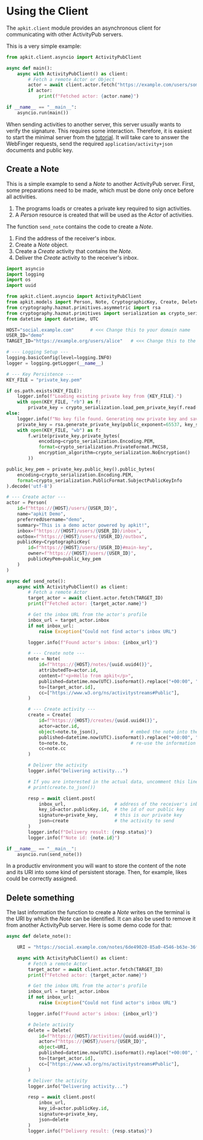 # Using the Client

The `apkit.client` module provides an asynchronous client for communicating with other ActivityPub servers.

This is a very simple example:

```python
from apkit.client.asyncio import ActivityPubClient

async def main():
    async with ActivityPubClient() as client:
        # Fetch a remote Actor or Object
        actor = await client.actor.fetch("https://example.com/users/someuser")
        if actor:
            print(f"Fetched actor: {actor.name}")

if __name__ == "__main__":
    asyncio.run(main())
```

When sending activities to another server, this server usually wants to verify the signature.
This requires some interaction. Therefore, it is easiest to start the minimal server from the [tutorial](../tutorial).
It will take care to answer the WebFinger requests, send the required `application/activity+json` documents and public key.

## Create a Note

This is a simple example to send a _Note_ to another ActivityPub server.
First, some preparations need to be made, which must be done only once before all activities.

1. The programs loads or creates a private key required to sign activities.
2. A _Person_ resource is created that will be used as the _Actor_ of activities.

The function `send_note` contains the code to create a _Note_.

1. Find the address of the receiver's inbox.
2. Create a _Note_ object.
3. Create a _Create_ activity that contains the _Note_.
4. Deliver the _Create_ activity to the receiver's inbox.

```python
import asyncio
import logging
import os
import uuid

from apkit.client.asyncio import ActivityPubClient
from apkit.models import Person, Note, CryptographicKey, Create, Delete
from cryptography.hazmat.primitives.asymmetric import rsa
from cryptography.hazmat.primitives import serialization as crypto_serialization
from datetime import datetime, UTC

HOST="social.example.com"      # <<< Change this to your domain name
USER_ID="demo"
TARGET_ID="https://example.org/users/alice"   # <<< Change this to the URI of the account you want to send something to

# --- Logging Setup ---
logging.basicConfig(level=logging.INFO)
logger = logging.getLogger(__name__)

# --- Key Persistence ---
KEY_FILE = "private_key.pem"

if os.path.exists(KEY_FILE):
    logger.info(f"Loading existing private key from {KEY_FILE}.")
    with open(KEY_FILE, "rb") as f:
        private_key = crypto_serialization.load_pem_private_key(f.read(), password=None)
else:
    logger.info(f"No key file found. Generating new private key and saving to {KEY_FILE}.")
    private_key = rsa.generate_private_key(public_exponent=65537, key_size=2048)
    with open(KEY_FILE, "wb") as f:
        f.write(private_key.private_bytes(
            encoding=crypto_serialization.Encoding.PEM,
            format=crypto_serialization.PrivateFormat.PKCS8,
            encryption_algorithm=crypto_serialization.NoEncryption()
        ))

public_key_pem = private_key.public_key().public_bytes(
    encoding=crypto_serialization.Encoding.PEM,
    format=crypto_serialization.PublicFormat.SubjectPublicKeyInfo
).decode('utf-8')

# --- Create actor ---
actor = Person(
    id=f"https://{HOST}/users/{USER_ID}",
    name="apkit Demo",
    preferredUsername="demo",
    summary="This is a demo actor powered by apkit!",
    inbox=f"https://{HOST}/users/{USER_ID}/inbox",
    outbox=f"https://{HOST}/users/{USER_ID}/outbox",
    publicKey=CryptographicKey(
        id=f"https://{HOST}/users/{USER_ID}#main-key",
        owner=f"https://{HOST}/users/{USER_ID}",
        publicKeyPem=public_key_pem
    )
)

async def send_note():
    async with ActivityPubClient() as client:
        # Fetch a remote Actor
        target_actor = await client.actor.fetch(TARGET_ID)
        print(f"Fetched actor: {target_actor.name}")

        # Get the inbox URL from the actor's profile
        inbox_url = target_actor.inbox
        if not inbox_url:
            raise Exception("Could not find actor's inbox URL")

        logger.info(f"Found actor's inbox: {inbox_url}")

        # --- Create note ---
        note = Note(
            id=f"https://{HOST}/notes/{uuid.uuid4()}",
            attributedTo=actor.id,
            content=f"<p>Hello from apkit</p>",
            published=datetime.now(UTC).isoformat().replace("+00:00", "Z"),
            to=[target_actor.id],
            cc=["https://www.w3.org/ns/activitystreams#Public"],
        )

        # --- Create activity ---
        create = Create(
            id=f"https://{HOST}/creates/{uuid.uuid4()}",
            actor=actor.id,
            object=note.to_json(),            # embed the note into the activity
            published=datetime.now(UTC).isoformat().replace("+00:00", "Z"),
            to=note.to,                       # re-use the information from the note
            cc=note.cc
        )

        # Deliver the activity
        logger.info("Delivering activity...")

        # If you are interested in the actual data, uncomment this line.
        # print(create.to_json())

        resp = await client.post(
            inbox_url,                  # address of the receiver's inbox
            key_id=actor.publicKey.id,  # the id of our public key
            signature=private_key,      # this is our private key
            json=create                 # the activity to send
        )
        logger.info(f"Delivery result: {resp.status}")
        logger.info(f"Note id: {note.id}")

if __name__ == "__main__":
    asyncio.run(send_note())
```

In a productiv environment you will want to store the content of the note and its URI into some kind of persistent storage.
Then, for example, likes could be correctly assigned.

## Delete something

The last information the function to create a _Note_ writes on the terminal is the URI by which the
_Note_ can be identified. It can also be used to remove it from another ActivityPub server.
Here is some demo code for that:

```python
async def delete_note():

    URI = "https://social.example.com/notes/6de49020-85a0-4546-b63e-36fe23271f71"   # <<< change this URI

    async with ActivityPubClient() as client:
        # Fetch a remote Actor
        target_actor = await client.actor.fetch(TARGET_ID)
        print(f"Fetched actor: {target_actor.name}")

        # Get the inbox URL from the actor's profile
        inbox_url = target_actor.inbox
        if not inbox_url:
            raise Exception("Could not find actor's inbox URL")

        logger.info(f"Found actor's inbox: {inbox_url}")

        # Delete activity
        delete = Delete(
            id=f"https://{HOST}/activities/{uuid.uuid4()}",
            actor=f"https://{HOST}/users/{USER_ID}",
            object=URI,
            published=datetime.now(UTC).isoformat().replace("+00:00", "Z"),
            to=[target_actor.id],
            cc=["https://www.w3.org/ns/activitystreams#Public"],
        )

        # Deliver the activity
        logger.info("Delivering activity...")

        resp = await client.post(
            inbox_url,
            key_id=actor.publicKey.id,
            signature=private_key,
            json=delete
        )
        logger.info(f"Delivery result: {resp.status}")
```
